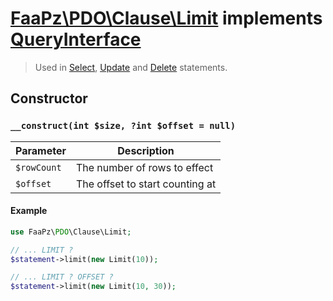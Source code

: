 # [FaaPz\PDO\Clause\Limit](../../src/Clause/Limit.php) implements [QueryInterface](../QueryInterface.md)

> Used in [Select](../Statement/SELECT.md), [Update](../Statement/UPDATE.md) and [Delete](../Statement/Delete.md) statements.

## Constructor

### `__construct(int $size, ?int $offset = null)`

Parameter     | Description
------------- | -----------------------------------------
`$rowCount`   | The number of rows to effect
`$offset`     | The offset to start counting at

#### Example
```php
use FaaPz\PDO\Clause\Limit;

// ... LIMIT ?
$statement->limit(new Limit(10));

// ... LIMIT ? OFFSET ?
$statement->limit(new Limit(10, 30));
```
